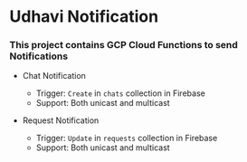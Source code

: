 # Udhavi Notification
### This project contains GCP Cloud Functions to send Notifications
- Chat Notification
  - Trigger: `Create` in `chats` collection in Firebase
  - Support: Both unicast and multicast

- Request Notification
  - Trigger: `Update` in `requests` collection in Firebase
  - Support: Both unicast and multicast
